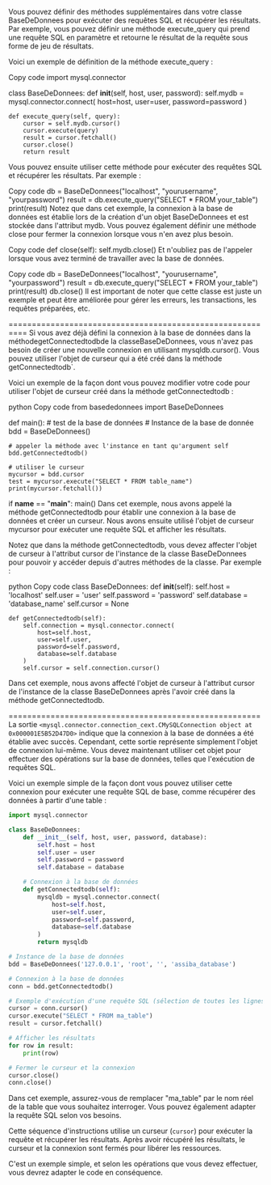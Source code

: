 Vous pouvez définir des méthodes supplémentaires dans votre classe BaseDeDonnees pour exécuter des requêtes SQL et récupérer les résultats. Par exemple, vous pouvez définir une méthode execute_query qui prend une requête SQL en paramètre et retourne le résultat de la requête sous forme de jeu de résultats.

Voici un exemple de définition de la méthode execute_query :

Copy code
import mysql.connector

class BaseDeDonnees:
    def __init__(self, host, user, password):
        self.mydb = mysql.connector.connect(
            host=host,
            user=user,
            password=password
        )

    def execute_query(self, query):
        cursor = self.mydb.cursor()
        cursor.execute(query)
        result = cursor.fetchall()
        cursor.close()
        return result
Vous pouvez ensuite utiliser cette méthode pour exécuter des requêtes SQL et récupérer les résultats. Par exemple :

Copy code
db = BaseDeDonnees("localhost", "yourusername", "yourpassword")
result = db.execute_query("SELECT * FROM your_table")
print(result)
Notez que dans cet exemple, la connexion à la base de données est établie lors de la création d'un objet BaseDeDonnees et est stockée dans l'attribut mydb. Vous pouvez également définir une méthode close pour fermer la connexion lorsque vous n'en avez plus besoin.

Copy code
def close(self):
    self.mydb.close()
Et n'oubliez pas de l'appeler lorsque vous avez terminé de travailler avec la base de données.

Copy code
db = BaseDeDonnees("localhost", "yourusername", "yourpassword")
result = db.execute_query("SELECT * FROM your_table")
print(result)
db.close()
Il est important de noter que cette classe est juste un exemple et peut être améliorée pour gérer les erreurs, les transactions, les requêtes préparées, etc.


==========================================================
Si vous avez déjà défini la connexion à la base de données dans la méthodegetConnectedtodbde la classeBaseDeDonnees, vous n'avez pas besoin de créer une nouvelle connexion en utilisant mysqldb.cursor(). Vous pouvez utiliser l'objet de curseur qui a été créé dans la méthode getConnectedtodb`.

Voici un exemple de la façon dont vous pouvez modifier votre code pour utiliser l'objet de curseur créé dans la méthode getConnectedtodb :

python
Copy code
from basededonnees import BaseDeDonnees

def main():
    # test de la base de données
    # Instance de la base de donnée
    bdd = BaseDeDonnees()

    # appeler la méthode avec l'instance en tant qu'argument self
    bdd.getConnectedtodb()

    # utiliser le curseur
    mycursor = bdd.cursor
    test = mycursor.execute("SELECT * FROM table_name")
    print(mycursor.fetchall())

if __name__ == "__main__":
    main()
Dans cet exemple, nous avons appelé la méthode getConnectedtodb pour établir une connexion à la base de données et créer un curseur. Nous avons ensuite utilisé l'objet de curseur mycursor pour exécuter une requête SQL et afficher les résultats.

Notez que dans la méthode getConnectedtodb, vous devez affecter l'objet de curseur à l'attribut cursor de l'instance de la classe BaseDeDonnees pour pouvoir y accéder depuis d'autres méthodes de la classe. Par exemple :

python
Copy code
class BaseDeDonnees:
    def __init__(self):
        self.host = 'localhost'
        self.user = 'user'
        self.password = 'password'
        self.database = 'database_name'
        self.cursor = None

    def getConnectedtodb(self):
        self.connection = mysql.connector.connect(
            host=self.host,
            user=self.user,
            password=self.password,
            database=self.database
        )
        self.cursor = self.connection.cursor()
Dans cet exemple, nous avons affecté l'objet de curseur à l'attribut cursor de l'instance de la classe BaseDeDonnees après l'avoir créé dans la méthode getConnectedtodb.




======================================================
La sortie `<mysql.connector.connection_cext.CMySQLConnection object at 0x000001E5B52D47D0>` indique que la connexion à la base de données a été établie avec succès. Cependant, cette sortie représente simplement l'objet de connexion lui-même. Vous devez maintenant utiliser cet objet pour effectuer des opérations sur la base de données, telles que l'exécution de requêtes SQL.

Voici un exemple simple de la façon dont vous pouvez utiliser cette connexion pour exécuter une requête SQL de base, comme récupérer des données à partir d'une table :

```python
import mysql.connector

class BaseDeDonnees:
    def __init__(self, host, user, password, database):
        self.host = host
        self.user = user
        self.password = password
        self.database = database

    # Connexion à la base de données
    def getConnectedtodb(self):
        mysqldb = mysql.connector.connect(
            host=self.host,
            user=self.user,
            password=self.password,
            database=self.database
        )
        return mysqldb

# Instance de la base de données
bdd = BaseDeDonnees('127.0.0.1', 'root', '', 'assiba_database')

# Connexion à la base de données
conn = bdd.getConnectedtodb()

# Exemple d'exécution d'une requête SQL (sélection de toutes les lignes de la table 'ma_table')
cursor = conn.cursor()
cursor.execute("SELECT * FROM ma_table")
result = cursor.fetchall()

# Afficher les résultats
for row in result:
    print(row)

# Fermer le curseur et la connexion
cursor.close()
conn.close()
```

Dans cet exemple, assurez-vous de remplacer "ma_table" par le nom réel de la table que vous souhaitez interroger. Vous pouvez également adapter la requête SQL selon vos besoins.

Cette séquence d'instructions utilise un curseur (`cursor`) pour exécuter la requête et récupérer les résultats. Après avoir récupéré les résultats, le curseur et la connexion sont fermés pour libérer les ressources.

C'est un exemple simple, et selon les opérations que vous devez effectuer, vous devrez adapter le code en conséquence.